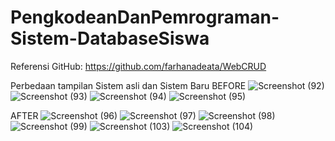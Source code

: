 # PengkodeanDanPemrograman-Sistem-DatabaseSiswa

Referensi GitHub: https://github.com/farhanadeata/WebCRUD

Perbedaan tampilan Sistem asli dan Sistem Baru
BEFORE
![Screenshot (92)](https://github.com/AishaSmitaMada/PengkodeanDanPemrograman-Sistem-DatabaseSiswa/assets/153173592/72ea937c-ec1d-4855-8f4e-1a79a748a6a0)
![Screenshot (93)](https://github.com/AishaSmitaMada/PengkodeanDanPemrograman-Sistem-DatabaseSiswa/assets/153173592/1deee368-c694-4fc4-8f34-c7ab007df05e)
![Screenshot (94)](https://github.com/AishaSmitaMada/PengkodeanDanPemrograman-Sistem-DatabaseSiswa/assets/153173592/45a44d16-4425-44b9-8bd8-f23e22b1d072)
![Screenshot (95)](https://github.com/AishaSmitaMada/PengkodeanDanPemrograman-Sistem-DatabaseSiswa/assets/153173592/89ba8c8f-29b0-41f7-a135-6ee9fe5ef078)

AFTER
![Screenshot (96)](https://github.com/AishaSmitaMada/PengkodeanDanPemrograman-Sistem-DatabaseSiswa/assets/153173592/de74ba77-fb32-4438-ac71-f56ba1104506)
![Screenshot (97)](https://github.com/AishaSmitaMada/PengkodeanDanPemrograman-Sistem-DatabaseSiswa/assets/153173592/8b1ae41b-c87a-4305-8305-0b94de6a3043)
![Screenshot (98)](https://github.com/AishaSmitaMada/PengkodeanDanPemrograman-Sistem-DatabaseSiswa/assets/153173592/4d9dd93c-e0a2-4d5f-b5dd-c6ce29f745b6)
![Screenshot (99)](https://github.com/AishaSmitaMada/PengkodeanDanPemrograman-Sistem-DatabaseSiswa/assets/153173592/3ff3d908-e585-4fb9-9f3d-eddb890729c0)
![Screenshot (103)](https://github.com/AishaSmitaMada/PengkodeanDanPemrograman-Sistem-DatabaseSiswa/assets/153173592/4dbad0db-835f-4470-a48c-8bb248c50da1)
![Screenshot (104)](https://github.com/AishaSmitaMada/PengkodeanDanPemrograman-Sistem-DatabaseSiswa/assets/153173592/98efcb7f-0f22-4e27-ae9a-fa79d00fb9a0)
